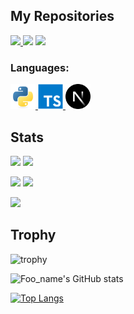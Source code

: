 ## My Repositories

<p align="left">
  <a href="https://github.com/uta-s-dao">
    <img height="20" src="https://komarev.com/ghpvc/?username=uta-s-dao" />
  </a>
<a href="https://github.com/uta-s-dao/OpenLive"><img src="https://img.shields.io/badge/HP-Openlive-blue"/></a>
<a href="https://github.com/uta-s-dao/x-post-analyzer"><img src="https://img.shields.io/badge/HP-x post analyzer-blue"/></a>
</p>

<h3 align="left">Languages:</h3>
<p align="left">
  <a href="https://www.python.org" target="_blank" rel="noreferrer"> <img src="https://raw.githubusercontent.com/devicons/devicon/master/icons/python/python-original.svg" alt="python" width="40" height="40"/> </a>
  <a href="https://typescript.org" target="_blank" rel="noreferrer"> <img src="https://raw.githubusercontent.com/devicons/devicon/master/icons/typescript/typescript-original.svg" alt="typescript" width="40" height="40"/> </a>
  <a href="https://nextjs.org/" target="_blank" rel="noreferrer"><img src="https://raw.githubusercontent.com/devicons/devicon/master/icons/nextjs/nextjs-original.svg" alt="Next.js" width="40" height="40"/></a>
</p>

## Stats
![](http://github-profile-summary-cards.vercel.app/api/cards/stats?username=uta-s-dao&theme=gruvbox)
![](https://github-readme-stats.vercel.app/api/top-langs/?username=uta-s-dao&layout=compact&theme=gruvbox&langs_count=6)

![](http://github-profile-summary-cards.vercel.app/api/cards/productive-time?username=uta-s-dao&theme=gruvbox&utcOffset=9)
![](http://github-profile-summary-cards.vercel.app/api/cards/most-commit-language?username=uta-s-dao&theme=gruvbox)

![](http://github-profile-summary-cards.vercel.app/api/cards/profile-details?username=uta-s-dao&theme=gruvbox)
## Trophy
![trophy](https://github-profile-trophy.vercel.app/?username=uta-s-dao&theme=gruvbox)

![Foo_name's GitHub stats](https://github-readme-stats.vercel.app/api?username=uta-s-dao&show_icons=true&theme=vue-dark)

[![Top Langs](https://github-readme-stats.vercel.app/api/top-langs/?username=uta-s-dao&layout=compact&theme=vue-dark)](https://github.com/anuraghazra/github-readme-stats)







<!--
**Tsubasa-2005/Tsubasa-2005** is a ✨ _special_ ✨ repository because its `README.md` (this file) appears on your GitHub profile.

Here are some ideas to get you started:

- 🔭 I’m currently working on ...
- 🌱 I’m currently learning ...
- 👯 I’m looking to collaborate on ...
- 🤔 I’m looking for help with ...
- 💬 Ask me about ...
- 📫 How to reach me: ...
- 😄 Pronouns: ...
- ⚡ Fun fact: ...
-->
